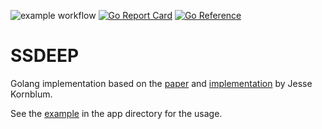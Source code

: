 ![example workflow](https://github.com/glaslos/ssdeep/actions/workflows/go.yml/badge.svg)
[![Go Report Card](https://goreportcard.com/badge/github.com/glaslos/ssdeep)](https://goreportcard.com/report/github.com/glaslos/ssdeep)
[![Go Reference](https://pkg.go.dev/badge/github.com/glaslos/ssdeep.svg)](https://pkg.go.dev/github.com/glaslos/ssdeep)

# SSDEEP

Golang implementation based on the [paper](https://github.com/emintham/Papers/blob/6053eb1a180a511c127d12f7760c20202b1fcd3b/Kornblum-%20Identifying%20almost%20identical%20files%20using%20context%20triggered%20piecewise%20hashing.pdf) and [implementation](https://sourceforge.net/p/ssdeep/code/HEAD/tree/trunk/fuzzy.c) by Jesse Kornblum.

See the [example](/app/ssdeep.go) in the app directory for the usage.
